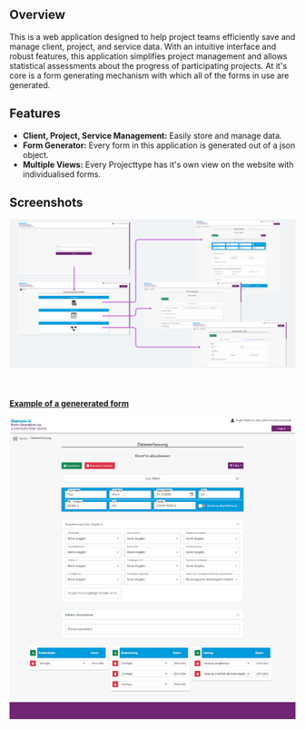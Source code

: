 ## Overview

This is a web application designed to help project teams efficiently save and manage client, project, and service data. With an intuitive interface and robust features, this application simplifies project management and allows statistical assessments about the progress of participating projects. At it's core is a form generating mechanism with which all of the forms in use are generated.

## Features

- **Client, Project, Service Management:** Easily store and manage data.
- **Form Generator:** Every form in this application is generated out of a json object.
- **Multiple Views:** Every Projecttype has it's own view on the website with individualised forms.

## Screenshots
![application path](images/application.png)
<br><br>
<br><br>
<u>**Example of a genererated form**</u>
<br><br>
![example form](images/form.png)
